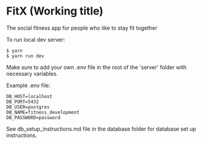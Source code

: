 # FitX (Working title)
The social fitness app for people who like to stay fit together

To run local dev server: 

```
$ yarn
$ yarn run dev
```

Make sure to add your own .env file in the root of the 'server' folder with necessary variables.

Example .env file:

```
DB_HOST=localhost
DB_PORT=5432
DB_USER=postgres
DB_NAME=fitness_development
DB_PASSWORD=password
```

See db_setup_instructions.md file in the database folder for database set up instructions. 